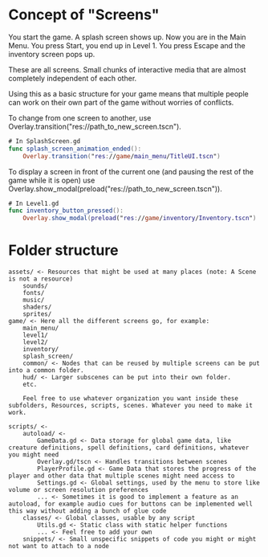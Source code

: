 # Concept of "Screens"

You start the game. A splash screen shows up. Now you are in the Main Menu. You press Start, you end up in Level 1. You press Escape and the inventory screen pops up.

These are all screens. Small chunks of interactive media that are almost completely independent of each other.

Using this as a basic structure for your game means that multiple people can work on their own part of the game without worries of conflicts.

To change from one screen to another, use Overlay.transition("res://path_to_new_screen.tscn").

```swift
# In SplashScreen.gd
func splash_screen_animation_ended():
	Overlay.transition("res://game/main_menu/TitleUI.tscn")
```

To display a screen in front of the current one (and pausing the rest of the game while it is open) use Overlay.show_modal(preload("res://path_to_new_screen.tscn")).

```swift
# In Level1.gd
func inventory_button_pressed():
	Overlay.show_modal(preload("res://game/inventory/Inventory.tscn")
```

# Folder structure

```
assets/ <- Resources that might be used at many places (note: A Scene is not a resource)
	sounds/
	fonts/
	music/
	shaders/
	sprites/
game/ <- Here all the different screens go, for example:
	main_menu/
	level1/
	level2/
	inventory/
	splash_screen/
	common/ <- Nodes that can be reused by multiple screens can be put into a common folder.
	hud/ <- Larger subscenes can be put into their own folder.
	etc.

	Feel free to use whatever organization you want inside these subfolders, Resources, scripts, scenes. Whatever you need to make it work.

scripts/ <- 
	autoload/ <-
		GameData.gd <- Data storage for global game data, like creature definitions, spell definitions, card definitions, whatever you might need
		Overlay.gd/tscn <- Handles transitions between scenes
		PlayerProfile.gd <- Game Data that stores the progress of the player and other data that multiple scenes might need access to
		Settings.gd <- Global settings, used by the menu to store like volume or screen resolution preferences
		... <- Sometimes it is good to implement a feature as an autoload, for example audio cues for buttons can be implemented well this way without adding a bunch of glue code
	classes/ <- Global classes, usable by any script
		Utils.gd <- Static class with static helper functions
		... <- Feel free to add your own
	snippets/ <- Small unspecific snippets of code you might or might not want to attach to a node
```
